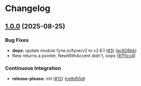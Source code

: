 # Changelog

## [1.0.0](https://github.com/catppuccin/fyne/compare/v0.0.2...v1.0.0) (2025-08-25)


### Bug Fixes

* **deps:** update module fyne.io/fyne/v2 to v2.6.1 ([#3](https://github.com/catppuccin/fyne/issues/3)) ([ec828bb](https://github.com/catppuccin/fyne/commit/ec828bb5352ca0220f91e2f4eb62c7e126dcc75b))
* New returns a pointer, NewWithAccent didn't, oops ([97f1cc4](https://github.com/catppuccin/fyne/commit/97f1cc455fa355d4caaf55ff4e1405cf1d1de90b))


### Continuous Integration

* **release-please:** init ([#12](https://github.com/catppuccin/fyne/issues/12)) ([ce9d55d](https://github.com/catppuccin/fyne/commit/ce9d55dd5989cecc10cb961d3c50f819dd29dd51))
